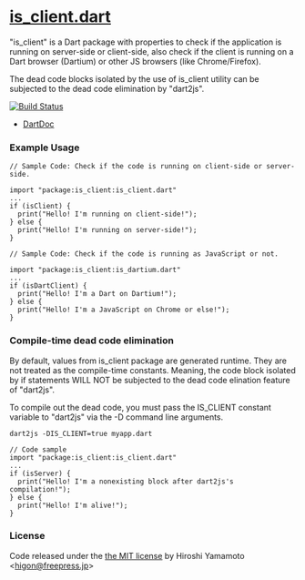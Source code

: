 # [is_client.dart](http://github.com/hyamamoto/is_client.dart)

"is_client" is a Dart package with properties to check if 
the application is running on server-side or client-side, 
also check if the client is running on a Dart browser 
(Dartium) or other JS browsers (like Chrome/Firefox).

The dead code blocks isolated by the use of is_client utility
can be subjected to the dead code elimination by "dart2js".

[![Build Status](https://drone.io/github.com/hyamamoto/is_client.dart/status.png)](https://drone.io/github.com/hyamamoto/is_client.dart/latest)

* [DartDoc](http://htmlpreview.github.com/?http://github.com/hyamamoto/is_client.dart/blob/master/doc/index.html)

### Example Usage

```
// Sample Code: Check if the code is running on client-side or server-side.

import "package:is_client:is_client.dart"
...
if (isClient) {
  print("Hello! I'm running on client-side!");
} else {
  print("Hello! I'm running on server-side!");
}
```

```
// Sample Code: Check if the code is running as JavaScript or not.

import "package:is_client:is_dartium.dart"
...
if (isDartClient) {
  print("Hello! I'm a Dart on Dartium!");
} else {
  print("Hello! I'm a JavaScript on Chrome or else!");
}
```


### Compile-time dead code elimination

By default, values from is_client package are generated
runtime. They are not treated as the compile-time constants.
Meaning, the code block isolated by if statements WILL NOT be
subjected to the dead code elination feature of "dart2js".

To compile out the dead code, you must pass the IS_CLIENT
constant variable to "dart2js" via the -D command line
arguments.

```
dart2js -DIS_CLIENT=true myapp.dart
```

```
// Code sample
import "package:is_client:is_client.dart"
...
if (isServer) {
  print("Hello! I'm a nonexisting block after dart2js's compilation!");
} else {
  print("Hello! I'm alive!");
}
```

### License

Code released under the [the MIT license](LICENSE) by Hiroshi Yamamoto \<higon@freepress.jp\>

